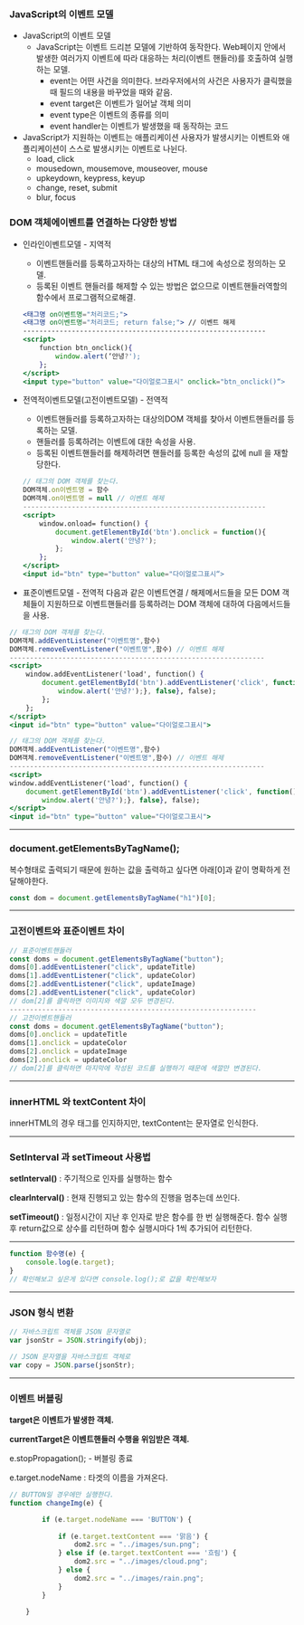### JavaScript의 이벤트 모델

- JavaScript의 이벤트 모델
    - JavaScript는 이벤트 드리븐 모델에 기반하여 동작한다. Web페이지 안에서 발생한 여러가지 이벤트에 따라 대응하는 처리(이벤트 핸들러)를 호출하여 실행하는 모델.
        - event는 어떤 사건을 의미한다. 브라우저에서의 사건은 사용자가 클릭했을 때 필드의 내용을 바꾸었을 때와 같음.
        - event target은 이벤트가 일어날 객체 의미
        - event type은 이벤트의 종류를 의미
        - event handler는 이벤트가 발생했을 때 동작하는 코드
- JavaScript가 지원하는 이벤트는 애플리케이션 사용자가 발생시키는 이벤트와 애플리케이션이 스스로 발생시키는 이벤트로 나뉜다.
    - load, click
    - mousedown, mousemove, mouseover, mouse
    - upkeydown, keypress, keyup
    - change, reset, submit
    - blur, focus

### DOM 객체에이벤트를 연결하는 다양한 방법

- 인라인이벤트모델 - 지역적
    - 이벤트핸들러를 등록하고자하는 대상의 HTML 태그에 속성으로 정의하는 모델.
    - 등록된 이벤트 핸들러를 해제할 수 있는 방법은 없으므로 이벤트핸들러역할의함수에서
    프로그램적으로해결.
    
    ```jsx
    <태그명 on이벤트명="처리코드;">
    <태그명 on이벤트명="처리코드; return false;"> // 이벤트 해제
    ------------------------------------------------------------
    <script>
    	function btn_onclick(){
    		window.alert(‘안녕?');
    	};
    </script>
    <input type="button" value="다이얼로그표시" onclick="btn_onclick()“>
    ```
    

- 전역적이벤트모델(고전이벤트모델) - 전역적
    - 이벤트핸들러를 등록하고자하는 대상의DOM 객체를 찾아서 이벤트핸들러를 등록하는
    모델.
    - 핸들러를 등록하려는 이벤트에 대한 속성을 사용.
    - 등록된 이벤트핸들러를 해제하려면 핸들러를 등록한 속성의 값에 null 을 재할당한다.
    
    ```jsx
    // 태그의 DOM 객체를 찾는다.
    DOM객체.on이벤트명 = 함수
    DOM객체.on이벤트명 = null // 이벤트 해제
    ------------------------------------------------------------
    <script>
    	window.onload= function() {
    		document.getElementById('btn').onclick = function(){
    			window.alert('안녕?');
    		};
    	};
    </script>
    <input id="btn" type="button" value="다이얼로그표시“>
    ```
    
- 표준이벤트모델 - 전역적
다음과 같은 이벤트연결 / 해제메서드들을 모든 DOM 객체들이 지원하므로 이벤트핸들러를 
등록하려는 DOM 객체에 대하여 다음메서드들을 사용.

```jsx
// 태그의 DOM 객체를 찾는다.
DOM객체.addEventListener("이벤트명",함수)
DOM객체.removeEventListener("이벤트명",함수) // 이벤트 해제
---------------------------------------------------------------
<script>
	window.addEventListener('load', function() {
		document.getElementById('btn').addEventListener('click', function(){
			window.alert('안녕?');}, false}, false);
		};
	};
</script>
<input id="btn" type="button" value="다이얼로그표시">
```

```jsx
// 태그의 DOM 객체를 찾는다.
DOM객체.addEventListener("이벤트명",함수)
DOM객체.removeEventListener("이벤트명",함수) // 이벤트 해제
---------------------------------------------------------------
<script>
window.addEventListener('load', function() {
	document.getElementById('btn').addEventListener('click', function(){
		window.alert('안녕?');}, false}, false);
</script>
<input id="btn" type="button" value="다이얼로그표시">
```

---

### document.getElementsByTagName();

복수형태로 출력되기 때문에 원하는 값을 출력하고 싶다면 아래[0]과 같이 명확하게 전달해야한다.

```jsx
const dom = document.getElementsByTagName("h1")[0];
```

---

### 고전이벤트와 표준이벤트 차이

```jsx
// 표준이벤트핸들러
const doms = document.getElementsByTagName("button");
doms[0].addEventListener("click", updateTitle)
doms[1].addEventListener("click", updateColor)
doms[2].addEventListener("click", updateImage)
doms[2].addEventListener("click", updateColor)
// dom[2]를 클릭하면 이미지와 색깔 모두 변경된다.
-------------------------------------------------------------
// 고전이벤트핸들러
const doms = document.getElementsByTagName("button");
doms[0].onclick = updateTitle
doms[1].onclick = updateColor
doms[2].onclick = updateImage
doms[2].onclick = updateColor
// dom[2]를 클릭하면 마지막에 작성된 코드를 실행하기 때문에 색깔만 변경된다.
```

---

### innerHTML 와 textContent 차이

innerHTML의 경우 태그를 인지하지만, textContent는 문자열로 인식한다. 

---

### SetInterval 과 setTimeout 사용법

**setInterval()** : 주기적으로 인자를 실행하는 함수

**clearInterval()** : 현재 진행되고 있는 함수의 진행을 멈추는데 쓰인다.

**setTimeout()** : 일정시간이 지난 후 인자로 받은 함수를 한 번 실행해준다. 함수 실행 후 return값으로 상수를 리턴하며 함수 실행시마다 1씩 추가되어 리턴한다.

---

```jsx
function 함수명(e) {
	console.log(e.target);
}
// 확인해보고 싶은게 있다면 console.log();로 값을 확인해보자
```

---

### JSON 형식 변환

```jsx
// 자바스크립트 객체를 JSON 문자열로
var jsonStr = JSON.stringify(obj);

// JSON 문자열을 자바스크립트 객체로
var copy = JSON.parse(jsonStr);
```

---

### 이벤트 버블링

**target은 이벤트가 발생한 객체.** 

**currentTarget은 이벤트핸들러 수행을 위임받은 객체.**

e.stopPropagation(); - 버블링 종료

e.target.nodeName : 타겟의 이름을 가져온다.

```jsx
// BUTTON일 경우에만 실행한다.
function changeImg(e) {

		if (e.target.nodeName === 'BUTTON') {
			
			if (e.target.textContent === '맑음') {
				dom2.src = "../images/sun.png";
			} else if (e.target.textContent === '흐림') {
				dom2.src = "../images/cloud.png";
			} else {
				dom2.src = "../images/rain.png";
			}
		}
		
	}
```